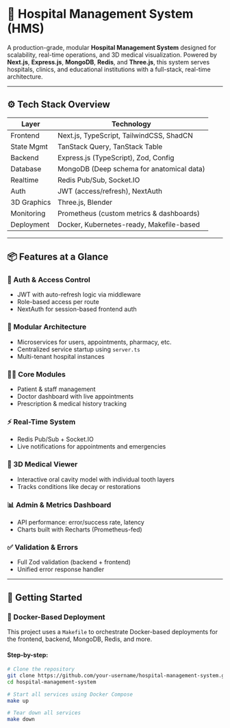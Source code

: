 # 🏥 Hospital Management System (HMS)

A production-grade, modular **Hospital Management System** designed for scalability, real-time operations, and 3D medical visualization. Powered by **Next.js**, **Express.js**, **MongoDB**, **Redis**, and **Three.js**, this system serves hospitals, clinics, and educational institutions with a full-stack, real-time architecture.

---

## ⚙️ Tech Stack Overview

| Layer        | Technology                                  |
|--------------|----------------------------------------------|
| Frontend     | Next.js, TypeScript, TailwindCSS, ShadCN     |
| State Mgmt   | TanStack Query, TanStack Table               |
| Backend      | Express.js (TypeScript), Zod, Config         |
| Database     | MongoDB (Deep schema for anatomical data)    |
| Realtime     | Redis Pub/Sub, Socket.IO                     |
| Auth         | JWT (access/refresh), NextAuth               |
| 3D Graphics  | Three.js, Blender                            |
| Monitoring   | Prometheus (custom metrics & dashboards)     |
| Deployment   | Docker, Kubernetes-ready, Makefile-based     |

---

## 📦 Features at a Glance

### 🔐 Auth & Access Control
- JWT with auto-refresh logic via middleware
- Role-based access per route
- NextAuth for session-based frontend auth

### 🧩 Modular Architecture
- Microservices for users, appointments, pharmacy, etc.
- Centralized service startup using `server.ts`
- Multi-tenant hospital instances

### 🧑‍⚕️ Core Modules
- Patient & staff management
- Doctor dashboard with live appointments
- Prescription & medical history tracking

### ⚡ Real-Time System
- Redis Pub/Sub + Socket.IO
- Live notifications for appointments and emergencies

### 🦷 3D Medical Viewer
- Interactive oral cavity model with individual tooth layers
- Tracks conditions like decay or restorations

### 📊 Admin & Metrics Dashboard
- API performance: error/success rate, latency
- Charts built with Recharts (Prometheus-fed)

### ✅ Validation & Errors
- Full Zod validation (backend + frontend)
- Unified error response handler

---

## 🚀 Getting Started

### 🐳 Docker-Based Deployment

This project uses a `Makefile` to orchestrate Docker-based deployments for the frontend, backend, MongoDB, Redis, and more.

#### Step-by-step:

```bash
# Clone the repository
git clone https://github.com/your-username/hospital-management-system.git
cd hospital-management-system

# Start all services using Docker Compose
make up

# Tear down all services
make down

